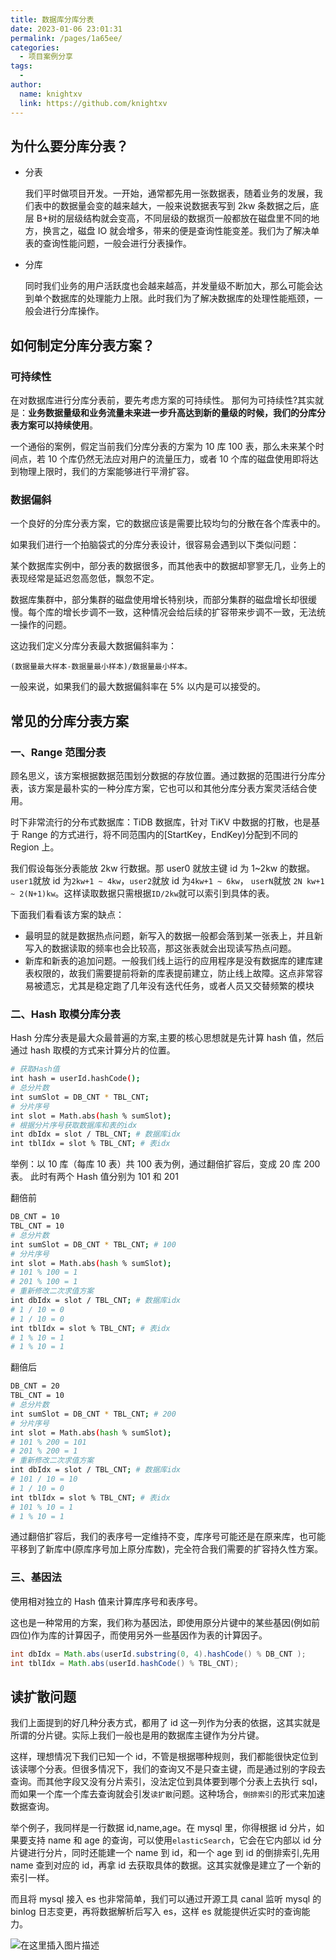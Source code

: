 ```yaml
---
title: 数据库分库分表
date: 2023-01-06 23:01:31
permalink: /pages/1a65ee/
categories:
  - 项目案例分享
tags:
  - 
author: 
  name: knightxv
  link: https://github.com/knightxv
---
```

## 为什么要分库分表？

-   分表

    我们平时做项目开发。一开始，通常都先用一张数据表，随着业务的发展，我们表中的数据量会变的越来越大，一般来说数据表写到 2kw 条数据之后，底层 B+树的层级结构就会变高，不同层级的数据页一般都放在磁盘里不同的地方，换言之，磁盘 IO 就会增多，带来的便是查询性能变差。我们为了解决单表的查询性能问题，一般会进行分表操作。

-   分库

    同时我们业务的用户活跃度也会越来越高，并发量级不断加大，那么可能会达到单个数据库的处理能力上限。此时我们为了解决数据库的处理性能瓶颈，一般会进行分库操作。

## 如何制定分库分表方案？

### 可持续性

在对数据库进行分库分表前，要先考虑方案的可持续性。
那何为可持续性?其实就是：**业务数据量级和业务流量未来进一步升高达到新的量级的时候，我们的分库分表方案可以持续使用**。

一个通俗的案例，假定当前我们分库分表的方案为 10 库 100 表，那么未来某个时间点，若 10 个库仍然无法应对用户的流量压力，或者 10 个库的磁盘使用即将达到物理上限时，我们的方案能够进行平滑扩容。

### 数据偏斜

一个良好的分库分表方案，它的数据应该是需要比较均匀的分散在各个库表中的。

如果我们进行一个拍脑袋式的分库分表设计，很容易会遇到以下类似问题：

某个数据库实例中，部分表的数据很多，而其他表中的数据却寥寥无几，业务上的表现经常是延迟忽高忽低，飘忽不定。

数据库集群中，部分集群的磁盘使用增长特别块，而部分集群的磁盘增长却很缓慢。每个库的增长步调不一致，这种情况会给后续的扩容带来步调不一致，无法统一操作的问题。

这边我们定义分库分表最大数据偏斜率为：

```text
(数据量最大样本-数据量最小样本)/数据量最小样本。
```

一般来说，如果我们的最大数据偏斜率在 5% 以内是可以接受的。

## 常见的分库分表方案

### 一、Range 范围分表

顾名思义，该方案根据数据范围划分数据的存放位置。通过数据的范围进行分库分表，该方案是最朴实的一种分库方案，它也可以和其他分库分表方案灵活结合使用。

时下非常流行的分布式数据库：TiDB 数据库，针对 TiKV 中数据的打散，也是基于 Range 的方式进行，将不同范围内的[StartKey，EndKey)分配到不同的 Region 上。

我们假设每张分表能放 2kw 行数据。那 user0 就放主键 id 为 1~2kw 的数据。`user1`就放 id 为`2kw+1 ~ 4kw`，`user2`就放 id 为`4kw+1 ~ 6kw`， `userN`就放 `2N kw+1 ~ 2(N+1)kw`。这样读取数据只需根据`ID/2kw`就可以索引到具体的表。

下面我们看看该方案的缺点：

-   最明显的就是数据热点问题，新写入的数据一般都会落到某一张表上，并且新写入的数据读取的频率也会比较高，那这张表就会出现读写热点问题。
-   新库和新表的追加问题。一般我们线上运行的应用程序是没有数据库的建库建表权限的，故我们需要提前将新的库表提前建立，防止线上故障。这点非常容易被遗忘，尤其是稳定跑了几年没有迭代任务，或者人员又交替频繁的模块

### 二、Hash 取模分库分表

Hash 分库分表是最大众最普遍的方案,主要的核心思想就是先计算 hash 值，然后通过 hash 取模的方式来计算分片的位置。

```bash
# 获取Hash值
int hash = userId.hashCode();
# 总分片数
int sumSlot = DB_CNT * TBL_CNT;
# 分片序号
int slot = Math.abs(hash % sumSlot);
# 根据分片序号获取数据库和表的idx
int dbIdx = slot / TBL_CNT; # 数据库idx
int tblIdx = slot % TBL_CNT; # 表idx
```

举例：以 10 库（每库 10 表）共 100 表为例，通过翻倍扩容后，变成 20 库 200 表。
此时有两个 Hash 值分别为 101 和 201

翻倍前

```bash
DB_CNT = 10
TBL_CNT = 10
# 总分片数
int sumSlot = DB_CNT * TBL_CNT; # 100
# 分片序号
int slot = Math.abs(hash % sumSlot);
# 101 % 100 = 1
# 201 % 100 = 1
# 重新修改二次求值方案
int dbIdx = slot / TBL_CNT; # 数据库idx
# 1 / 10 = 0
# 1 / 10 = 0
int tblIdx = slot % TBL_CNT; # 表idx
# 1 % 10 = 1
# 1 % 10 = 1
```

翻倍后

```bash
DB_CNT = 20
TBL_CNT = 10
# 总分片数
int sumSlot = DB_CNT * TBL_CNT; # 200
# 分片序号
int slot = Math.abs(hash % sumSlot);
# 101 % 200 = 101
# 201 % 200 = 1
# 重新修改二次求值方案
int dbIdx = slot / TBL_CNT; # 数据库idx
# 101 / 10 = 10
# 1 / 10 = 0
int tblIdx = slot % TBL_CNT; # 表idx
# 101 % 10 = 1
# 1 % 10 = 1
```

通过翻倍扩容后，我们的表序号一定维持不变，库序号可能还是在原来库，也可能平移到了新库中(原库序号加上原分库数)，完全符合我们需要的扩容持久性方案。

### 三、基因法

使用相对独立的 Hash 值来计算库序号和表序号。

这也是一种常用的方案，我们称为基因法，即使用原分片键中的某些基因(例如前四位)作为库的计算因子，而使用另外一些基因作为表的计算因子。

```java
int dbIdx = Math.abs(userId.substring(0, 4).hashCode() % DB_CNT );
int tblIdx = Math.abs(userId.hashCode() % TBL_CNT);
```

## 读扩散问题

我们上面提到的好几种分表方式，都用了 id 这一列作为分表的依据，这其实就是所谓的分片键。实际上我们一般也是用的数据库主键作为分片键。

这样，理想情况下我们已知一个 id，不管是根据哪种规则，我们都能很快定位到该读哪个分表。但很多情况下，我们的查询又不是只查主键，而是通过别的字段去查询。而其他字段又没有分片索引，没法定位到具体要到哪个分表上去执行 sql，而如果一个库一个库去查询就会引发`读扩散`问题。这种场合，`倒排索引`的形式来加速数据查询。

举个例子，我同样是一行数据 id,name,age。在 mysql 里，你得根据 id 分片，如果要支持 name 和 age 的查询，可以使用`elasticSearch`，它会在它内部以 id 分片键进行分片，同时还能建一个 name 到 id，和一个 age 到 id 的倒排索引,先用 name 查到对应的 id，再拿 id 去获取具体的数据。这其实就像是建立了一个新的索引一样。

而且将 mysql 接入 es 也非常简单，我们可以通过开源工具 canal 监听 mysql 的 binlog 日志变更，再将数据解析后写入 es，这样 es 就能提供近实时的查询能力。

![在这里插入图片描述](https://cdn.xiaobaidebug.top/mysql%E5%90%8C%E6%AD%A5es.drawio.png)
